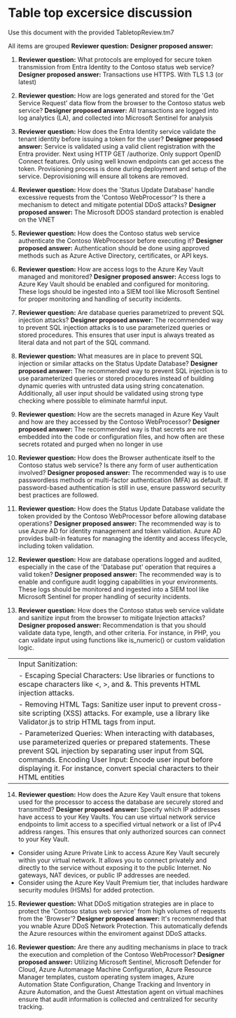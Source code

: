 # Table top excersice discussion
Use this document with the provided TabletopReview.tm7 

All items are grouped
**Reviewer question:**
**Designer proposed answer:**

1. **Reviewer question:** What protocols are employed for secure token transmission from Entra Identity to the Contoso status web service?
   **Designer proposed answer:** Transactions use HTTPS. With TLS 1.3 (or latest)  

2. **Reviewer question:** How are logs generated and stored for the 'Get Service Request' data flow from the browser to the Contoso status web service? 
   **Designer proposed answer:** All transactions are logged into log analytics (LA), and collected into Microsoft Sentinel for analysis  

3. **Reviewer question:** How does the Entra Identity service validate the tenant identity before issuing a token for the user?
**Designer proposed answer:** Service is validated using a valid client registration with the Entra provider. Next using HTTP GET /authorize. Only support OpenID Connect features. Only using well known endpoints can get access the token. Provisioning process is done during deployment and setup of the service. Deprovisioning will ensure all tokens are removed.  

4. **Reviewer question:** How does the 'Status Update Database' handle excessive requests from the 'Contoso WebProcessor'? Is there a mechanism to detect and mitigate potential DDoS attacks?
   **Designer proposed answer:** The Microsoft DDOS standard protection is enabled on the VNET  

5. **Reviewer question:** How does the Contoso status web service authenticate the Contoso WebProcessor before executing it?
   **Designer proposed answer:** Authentication should be done using approved methods such as Azure Active Directory, certificates, or API keys.   

6. **Reviewer question:** How are access logs to the Azure Key Vault managed and monitored?
   **Designer proposed answer:** Access logs to Azure Key Vault should be enabled and configured for monitoring. These logs should be ingested into a SIEM tool like Microsoft Sentinel for proper monitoring and handling of security incidents.  

7. **Reviewer question:** Are database queries parametrized to prevent SQL injection attacks?
   **Designer proposed answer:** The recommended way to prevent SQL injection attacks is to use parameterized queries or stored procedures. This ensures that user input is always treated as literal data and not part of the SQL command.   

8.  **Reviewer question:**  What measures are in place to prevent SQL injection or similar attacks on the Status Update Database?
    **Designer proposed answer:** The recommended way to prevent SQL injection is to use parameterized queries or stored procedures instead of building dynamic queries with untrusted data using string concatenation. Additionally, all user input should be validated using strong type checking where possible to eliminate harmful input.   

9. **Reviewer question:** How are the secrets managed in Azure Key Vault and how are they accessed by the Contoso WebProcessor?
    **Designer proposed answer:**  The recommended way is that secrets are not embedded into the code or configuration files, and how often are these secrets rotated and purged when no longer in use  

10. **Reviewer question:**  How does the Browser authenticate itself to the Contoso status web service? Is there any form of user authentication involved?
    **Designer proposed answer:** The recommended way is to use passwordless methods or multi-factor authentication (MFA) as default. If password-based authentication is still in use, ensure password security best practices are followed.  

11. **Reviewer question:** How does the Status Update Database validate the token provided by the Contoso WebProcessor before allowing database operations?
**Designer proposed answer:** The recommended way is to use Azure AD for identity management and token validation. Azure AD provides built-in features for managing the identity and access lifecycle, including token validation.   

12.  **Reviewer question:** How are database operations logged and audited, especially in the case of the 'Database put' operation that requires a valid token?
**Designer proposed answer:** The recommended way is to enable and configure audit logging capabilities in your environments. These logs should be monitored and ingested into a SIEM tool like Microsoft Sentinel for proper handling of security incidents.   

13. **Reviewer question:**  How does the Contoso status web service validate and sanitize input from the browser to mitigate Injection attacks?
**Designer proposed answer:**
Recommendation is that you should validate data type, length, and other criteria. For instance, in PHP, you can validate input using functions like is_numeric() or custom validation logic.
<style>
td, th {
    border: none!important;
}
</style>
|   |   | 
|---|---|
|   |Input Sanitization:|
|   |- Escaping Special Characters: Use libraries or functions to escape characters like <, >, and &. This prevents HTML injection attacks.|
|   |- Removing HTML Tags: Sanitize user input to prevent cross-site scripting (XSS) attacks. For example, use a library like Validator.js to strip HTML tags from input.|
|   |- Parameterized Queries: When interacting with databases, use parameterized queries or prepared statements. These prevent SQL injection by separating user input from SQL commands. Encoding User Input: Encode user input before displaying it. For instance, convert special characters to their HTML entities |

14.   **Reviewer question:** How does the Azure Key Vault ensure that tokens used for the processor to access the database are securely stored and transmitted?
    **Designer proposed answer:** Specify which IP addresses have access to your Key Vaults. You can use virtual network service endpoints to limit access to a specified virtual network or a list of IPv4 address ranges. This ensures that only authorized sources can connect to your Key Vault.
-  Consider using Azure Private Link to access Azure Key Vault securely within your virtual network. It allows you to connect privately and directly to the service without exposing it to the public Internet. No gateways, NAT devices, or public IP addresses are needed.  
-  Consider using the Azure Key Vault Premium tier, that includes hardware security modules (HSMs) for added protection.    

15.  **Reviewer question:** What DDoS mitigation strategies are in place to protect the 'Contoso status web service' from high volumes of requests from the 'Browser'?
**Designer proposed answer:** It's recommended that you wnable Azure DDoS Network Protection. This automatically defends the Azure resources within the enviroment against DDoS attacks.  

16.   **Reviewer question:** Are there any auditing mechanisms in place to track the execution and completion of the Contoso WebProcessor?
**Designer proposed answer:** Utilizing Microsoft Sentinel, Microsoft Defender for Cloud, Azure Automanage Machine Configuration, Azure Resource Manager templates, custom operating system images, Azure Automation State Configuration, Change Tracking and Inventory in Azure Automation, and the Guest Attestation agent on virtual machines  ensure that audit information is collected and centralized for security tracking.



